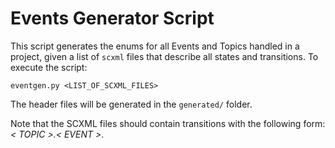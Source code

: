 # Events Generator Script

This script generates the enums for all Events and Topics handled in a project, given a list of `scxml` files that describe all states and transitions. To execute the script:

`eventgen.py <LIST_OF_SCXML_FILES>`

The header files will be generated in the `generated/` folder.

Note that the SCXML files should contain transitions with the following form: *< TOPIC >.< EVENT >*.

